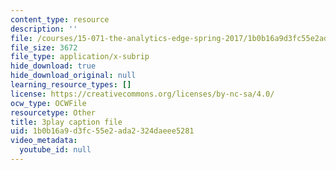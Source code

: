```yaml
---
content_type: resource
description: ''
file: /courses/15-071-the-analytics-edge-spring-2017/1b0b16a9d3fc55e2ada2324daeee5281_cYGYTNZTP7M.vtt
file_size: 3672
file_type: application/x-subrip
hide_download: true
hide_download_original: null
learning_resource_types: []
license: https://creativecommons.org/licenses/by-nc-sa/4.0/
ocw_type: OCWFile
resourcetype: Other
title: 3play caption file
uid: 1b0b16a9-d3fc-55e2-ada2-324daeee5281
video_metadata:
  youtube_id: null
---
```

